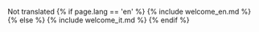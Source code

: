 Not translated
{% if page.lang == 'en' %}
{% include welcome_en.md %}
{% else %}
{% include welcome_it.md %}
{% endif %}
